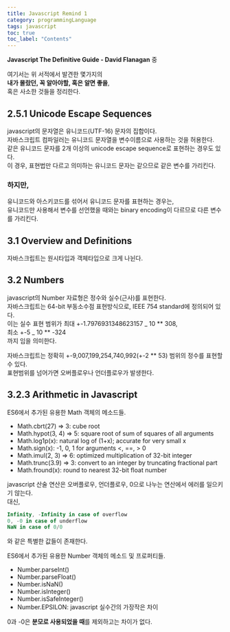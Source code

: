 ```yaml
---
title: Javascript Remind 1
category: programmingLanguage
tags: javascript
toc: true
toc_label: "Contents"
---
```


**Javascript The Definitive Guide - David Flanagan** 중

여기서는 위 서적에서 발견한 몇가지의  
**내가 몰랐던, 꼭 알아야할, 혹은 알면 좋을**,  
혹은 사소한 것들을 정리한다.

## 2.5.1 Unicode Escape Sequences

javascript의 문자열은 유니코드(UTF-16) 문자의 집합이다.  
자바스크립트 컴파일러는 유니코드 문자열을 변수이름으로 사용하는 것을 허용한다.  
같은 유니코드 문자를 2개 이상의 unicode escape sequence로 표현하는 경우도 있다.  
이 경우, 표현법만 다르고 의미하는 유니코드 문자는 같으므로 같은 변수를 가리킨다.

### 하지만,

유니코드와 아스키코드를 섞어서 유니코드 문자를 표현하는 경우는,  
유니코드만 사용해서 변수를 선언했을 때와는 binary encoding이 다르므로 다른 변수를 가리킨다.

## 3.1 Overview and Definitions

자바스크립트는 원시타입과 객체타입으로 크게 나뉜다.

## 3.2 Numbers

javascript의 Number 자료형은 정수와 실수(근사)를 표현한다.  
자바스크립트는 64-bit 부동소수점 표현방식으로, IEEE 754 standard에 정의되어 있다.  
이는 실수 표현 범위가 최대 +-1.7976931348623157 _ 10 \*\* 308,  
최소 +-5 _ 10 \*\* -324  
까지 임을 의미한다.

자바스크립트는 정확히 +-9,007,199,254,740,992(+-2 \*\* 53) 범위의 정수를 표현할 수 있다.  
표현범위를 넘어가면 오버플로우나 언더플로우가 발생한다.

## 3.2.3 Arithmetic in Javascript

ES6에서 추가된 유용한 Math 객체의 메소드들.

- Math.cbrt(27) => 3: cube root
- Math.hypot(3, 4) => 5: square root of sum of squares of all arguments
- Math.log1p(x): natural log of (1+x); accurate for very small x
- Math.sign(x): -1, 0, 1 for arguments <, ==, > 0
- Math.imul(2, 3) => 6: optimized multiplication of 32-bit integer
- Math.trunc(3.9) => 3: convert to an integer by truncating fractional part
- Math.fround(x): round to nearest 32-bit float number

javascript 산술 연산은 오버플로우, 언더플로우, 0으로 나누는 연산에서 에러를 일으키기 않는다.  
대신,

```javascript
Infinity, -Infinity in case of overflow
0, -0 in case of underflow
NaN in case of 0/0
```

와 같은 특별한 값들이 존재한다.

ES6에서 추가된 유용한 Number 객체의 메소드 및 프로퍼티들.

- Number.parseInt()
- Number.parseFloat()
- Number.isNaN()
- Number.isInteger()
- Number.isSafeInteger()
- Number.EPSILON: javascript 실수간의 가장작은 차이

0과 -0은 **분모로 사용되었을 때**를 제외하고는 차이가 없다.

